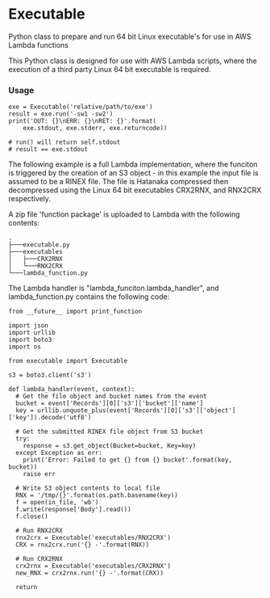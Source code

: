 # Executable
Python class to prepare and run 64 bit Linux executable's for use in AWS Lambda functions

This Python class is designed for use with AWS Lambda scripts, where the execution of a third party Linux 64 bit executable is required.

### Usage

```
exe = Executable('relative/path/to/exe')
result = exe.run('-sw1 -sw2')
print('OUT: {}\nERR: {}\nRET: {}'.format(
    exe.stdout, exe.stderr, exe.returncode))
    
# run() will return self.stdout
# result == exe.stdout
```

The following example is a full Lambda implementation, where the funciton is triggered by the creation of an S3 object - in this example the input file is assumed to be a RINEX file. The file is Hatanaka compressed then decompressed using the Linux 64 bit executables CRX2RNX, and RNX2CRX respectively. 

A zip file 'function package' is uploaded to Lambda with the following contents:

```
.
├───executable.py
├───executables
│   ├───CRX2RNX
│   └───RNX2CRX
└───lambda_function.py
```

The Lambda handler is "lambda_funciton.lambda_handler", and lambda_function.py contains the following code:

```
from __future__ import print_function

import json
import urllib
import boto3
import os

from executable import Executable

s3 = boto3.client('s3')

def lambda_handler(event, context):
  # Get the file object and bucket names from the event
  bucket = event['Records'][0]['s3']['bucket']['name']
  key = urllib.unquote_plus(event['Records'][0]['s3']['object']['key']).decode('utf8')

  # Get the submitted RINEX file object from S3 bucket
  try:
    response = s3.get_object(Bucket=bucket, Key=key)
  except Exception as err:
    print('Error: Failed to get {} from {} bucket'.format(key, bucket))
    raise err
	
  # Write S3 object contents to local file
  RNX = '/tmp/{}'.format(os.path.basename(key))
  f = open(in_file, 'wb')
  f.write(response['Body'].read())
  f.close()
  
  # Run RNX2CRX
  rnx2crx = Executable('executables/RNX2CRX')
  CRX = rnx2crx.run('{} -'.format(RNX))
  
  # Run CRX2RNX
  crx2rnx = Executable('executables/CRX2RNX')
  new_RNX = crx2rnx.run('{} -'.format(CRX))
    
  return
```

